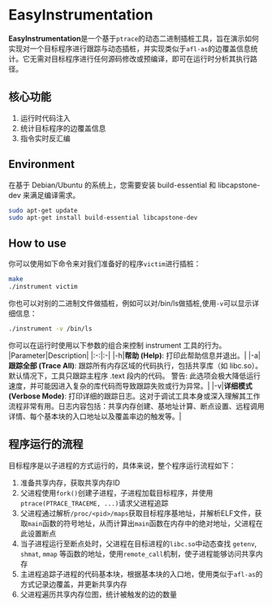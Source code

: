 # EasyInstrumentation


**EasyInstrumentation**是一个基于`ptrace`的动态二进制插桩工具，旨在演示如何实现对一个目标程序进行跟踪与动态插桩，并实现类似于`afl-as`的边覆盖信息统计。它无需对目标程序进行任何源码修改或预编译，即可在运行时分析其执行路径。

## 核心功能
1. 运行时代码注入
2. 统计目标程序的边覆盖信息
3. 指令实时反汇编

## Environment
在基于 Debian/Ubuntu 的系统上，您需要安装 build-essential 和 libcapstone-dev 来满足编译需求。
```bash
sudo apt-get update
sudo apt-get install build-essential libcapstone-dev
```

## How to use
你可以使用如下命令来对我们准备好的程序`victim`进行插桩：
```bash
make
./instrument victim
```
你也可以对别的二进制文件做插桩，例如可以对/bin/ls做插桩,使用`-v`可以显示详细信息：
```bash
./instrument -v /bin/ls
```
你可以在运行时使用以下参数的组合来控制 instrument 工具的行为。
|Parameter|Description|
|:-:|:-|
|-h|**帮助 (Help)**: 打印此帮助信息并退出。|
|-a|**跟踪全部 (Trace All)**: 跟踪所有内存区域的代码执行，包括共享库（如 libc.so）。默认情况下，工具只跟踪主程序 .text 段内的代码。 警告: 此选项会极大降低运行速度，并可能因进入复杂的库代码而导致跟踪失败或行为异常。|
|-v|**详细模式 (Verbose Mode)**: 打印详细的跟踪日志。这对于调试工具本身或深入理解其工作流程非常有用。日志内容包括：共享内存创建、基地址计算、断点设置、远程调用详情、每个基本块的入口地址以及覆盖率边的触发等。|

## 程序运行的流程
目标程序是以子进程的方式运行的，具体来说，整个程序运行流程如下：
1. 准备共享内存，获取共享内存ID
2. 父进程使用`fork()`创建子进程，子进程加载目标程序，并使用`ptrace(PTRACE_TRACEME, ...)`请求父进程追踪
3. 父进程通过解析`/proc/<pid>/maps`获取目标程序基地址，并解析ELF文件，获取`main`函数的符号地址，从而计算出`main`函数在内存中的绝对地址，父进程在此设置断点
4. 当子进程运行至断点处时，父进程在目标进程的`libc.so`中动态查找 `getenv`, `shmat`, `mmap` 等函数的地址，使用`remote_call`机制，使子进程能够访问共享内存
5. 主进程追踪子进程的代码基本块，根据基本块的入口地，使用类似于`afl-as`的方式记录边覆盖，并更新共享内存
6. 父进程遍历共享内存位图，统计被触发的边的数量
